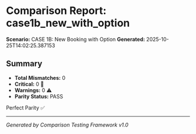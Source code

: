 # Comparison Report: case1b_new_with_option
**Scenario:** CASE 1B: New Booking with Option
**Generated:** 2025-10-25T14:02:25.387153

## Summary
- **Total Mismatches:** 0
- **Critical:** 0 🚨
- **Warnings:** 0 ⚠️
- **Parity Status:** PASS

Perfect Parity ✅

---
*Generated by Comparison Testing Framework v1.0*